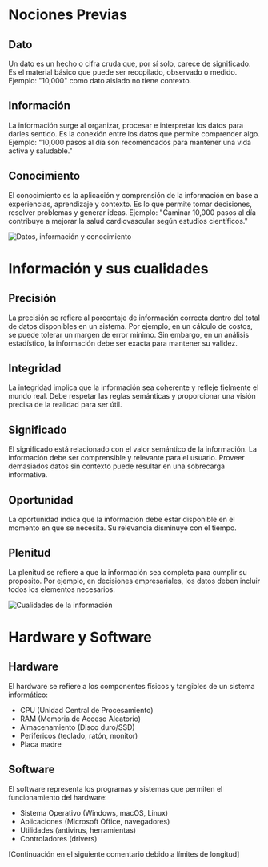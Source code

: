 # Nociones Previas

## Dato
Un dato es un hecho o cifra cruda que, por sí solo, carece de significado. Es el material básico que puede ser recopilado, observado o medido. Ejemplo: "10,000" como dato aislado no tiene contexto.

## Información
La información surge al organizar, procesar e interpretar los datos para darles sentido. Es la conexión entre los datos que permite comprender algo. Ejemplo: "10,000 pasos al día son recomendados para mantener una vida activa y saludable."

## Conocimiento
El conocimiento es la aplicación y comprensión de la información en base a experiencias, aprendizaje y contexto. Es lo que permite tomar decisiones, resolver problemas y generar ideas. Ejemplo: "Caminar 10,000 pasos al día contribuye a mejorar la salud cardiovascular según estudios científicos."

![Datos, información y conocimiento](https://lh3.googleusercontent.com/fife/ALs6j_GOTgERASvIXZXNmYEiHJ7vhKjErlCdYFjYYaOm67UCyrbMrk9hNQZ5Fflsd88yZSN8rKAr4PvxWjWkgqjcXA88bikNQWfZsj5L-zNzHj6NFCkRw70Gz28aaXvoJy9DrsRLaGffuqb0jgsb6CkXoh8br0AlVwAPiuX94bovMjC3tm2DamzCnjw6zHBbIE2S5xcvPcHq5VhnhUqLkLlCGrb0fJ4eGB6aiwFtyTFrZLcBllBlK5GAy3G_ZWNMTV7m3RS9-QuVRUk-jWU136VaDKi_kwNqX7pAW2OvnV5RuvA55XZnLR3SpDVDwVXq3oq7cEvvy5eotgyC_6Dqbb3BaKB4zqlFrRrDIVwhH4Swjy2gBuRDWiqlx8jarfGRI_m0PjfA4n3BdTO4wlQcvDDGmssVE8CkvNblVhgafVkZa8MIO59pyrTttv5RHbuZEkp_qk-uiCYtv9taqEJTfIkvR0YOLjzrrGD1hZr2_wtYTIbGtfYcTC4f20pbXeXaNNMLVRFnJPDrHLF6BfIrNgkLC-luLeSszI-okQ08Qb9Kux5WQwCSSIzLZwx1eZTReOhxce89P9SQFcv9AbLinxqhShcfEVegrgSegZKhMmhtpclr_BzOHZ_WZGqBCGuzg7NqpWTRNLFF4F3GBuhhGcVvbPNglvOlnwnVRS8k4YqlldQwFYA8HgOCpHsmPEVsTsktXc9j_XL3dsKM-y-99mUn2nZs5fjgJvENKwTwmcNso9zx-sKw73DyH08mzwfNHjglOHaZ1Efz_18axd8mjIuuX0XkQc6a0DHuVS5beLTvfc_RrGCzCuEC5Cq41reN-W2uTz62Ko8JaMtH9ht6o_uD7PrMHS1rbivul11CCrVASxh5D_HThNINVZ_FqOI2cQ0J8HzwO48SCrDOWeTv1yPPEhDJOjJVfZCH5d-W8zo5zZ3zLl0kyKHSVbpYb6URNkjW6oetHbrBVNq__WXTG_80tKKEBislaBQypF_SPVJVUnQehwPONMl3dPaT1xFo8XIPtY6ZOK8ZNDJrqx4OkY5wj8tBEL9Xlr98jFDoSAWKo16K--wR_D0Db9yRQu_6Ayyi-SVtVp9ArmBh_AKvq-0HSHKS4ohj7m6Ja7VIRpaSfagjqzP3KB3ctgHmZJTKNjIW3mNNGiAh_N9NJYs1jQWjbS8Cu5cnTueyYw64-sLoYu85DgQYfpv1ffGR3ldu5YMddqmN5Rms8MaEatyOsq3sssoFJ-EHWw1txxjcuJ-O5xGn4Ss-e9VouT_XkMO6dAWUh5SNqBmezAyIka3MIP2a4UICaj0PoKNAa4YItM77JPafRUfVu37zZKHrn5ljANXvmun-ewO8XtnF3vGsn6iXAwE18gS1MTScdzIbJGZ3VA-gIXEGa8F-O-4EanAPktQ)

# Información y sus cualidades

## Precisión
La precisión se refiere al porcentaje de información correcta dentro del total de datos disponibles en un sistema. Por ejemplo, en un cálculo de costos, se puede tolerar un margen de error mínimo. Sin embargo, en un análisis estadístico, la información debe ser exacta para mantener su validez.

## Integridad
La integridad implica que la información sea coherente y refleje fielmente el mundo real. Debe respetar las reglas semánticas y proporcionar una visión precisa de la realidad para ser útil.

## Significado
El significado está relacionado con el valor semántico de la información. La información debe ser comprensible y relevante para el usuario. Proveer demasiados datos sin contexto puede resultar en una sobrecarga informativa.

## Oportunidad
La oportunidad indica que la información debe estar disponible en el momento en que se necesita. Su relevancia disminuye con el tiempo.

## Plenitud
La plenitud se refiere a que la información sea completa para cumplir su propósito. Por ejemplo, en decisiones empresariales, los datos deben incluir todos los elementos necesarios.

![Cualidades de la información](https://lh3.googleusercontent.com/fife/ALs6j_FWPH9FtoLpkNMd-W608b6Tz5vD3nHCDKs5f58JGADZe_VoMAK8ir4PGwV5dylK0BTcu_DUoTK_jE7pf9hqRBQkcfkDbXafeSQ_Gp-0y34nIqppKzir81EytOx5MtqS86K307YZ-5d8NHPKGY4jnN3hGw1Nkcq4RsHkr4ZKccmLV3zTDLRE1xNB7z53bo5NMaNtUE6j38UL_Xi9_cpeqgmFZwnKJ0qCWA26KTeO_fLLnqKVqyh0kUCUAijeIiqi4DC1eSDtnddUbBmxA09jj9eGaQN9EJw2slpOF1KgUfC4o7QNVtmTK-pCpNQivgS4Zur8vk1XQTF7YlxzlMYG1FOUOHUVfRT9ANm14YiKSZR3c1M1iZRCrvXhmx2j_zMr5MZBDwoF8NreztJz-ZolLBuj54lE6UAZc-xASrcXMcNTEGChkOqLNhS9LATHjw2HKyUtEndn9rpdg1wGLZWKDV44zFZE7fj_1k8C5rZ0iFV1FSz7BTubUQe35W4c66PrvF1sayEtPW-LUzTGAgxNOeUYnNKMZSuIUST-uXNg2a9gZ9Y7nwXfbKfSrMpUAikjmZCN_9e0c9Yja3P_2Q7r0qSuooI0engVOKQ8CA2DyIh9A52GUe2wPVxfkqEIptTjJ5VdPqj72nwdDlfs1Og5gJkgDdOG0IcvFwMduDRC35tW6a-VvXGV4j8VjoUN4l_JP1MlQE-5IOvjmGmLvzkTj_OUnOMsVCv7gXvigRdz_fuii8f4a1njXk57pZHuwbyWoLXp2X7V5jSm28j9dOthUWr0jyoWwCg39SBZxhRfS2wlQIqAr8exgaEZl9KUODFEz9YS2MluLINl8Bz1SUJVrad30YSa_8fGvndkAKIzVbedQ2VbDBB7l5ski_4yoHxdnbB5aETNiy28Rr9BkSUba-8O61xW8YjAFaJKQpzEk8jKc2DT98gkije83_tBROu3MxHJlshy6hNBkBt8wvQm1Frje_BXbsdOPV-PKlqttJQhFSvMk4fN0_AKPTtzXdrHE7ulBGsrWdTbYKwnmRCItEjFYh57lCsaGZmRXsgsqC98XzSBgNTndz_-L9GLW-aLo-KnajdDpOPXxlhHEvLdjiXFZzw0nODQN9oBrG741KKOvSHxEncOeRHpFd_36rNWv20xatnAop6085S-XsyQ9yTPJQFgZ0MmRclUPFYLOtCPSUUPIF7YRJs7TqQw8umjwAyCan_oRbqJYXoYTDJlULi0ZRBylEzCdtNPQzcQAMelO4n3nR6RabhYotxTa5mn-9vR4qywpOgjd1F_Z3a63jdXhd13_d6_jcjiM_3NOqI_i5MRCWz-XYaRG19Sf1u3mp2qjoA-s9raCoF9vt4zku4xNRe8NIwcvBdtA7fNVclQhMjJ8rt4mhdut6_fZo4)

# Hardware y Software

## Hardware
El hardware se refiere a los componentes físicos y tangibles de un sistema informático:

- CPU (Unidad Central de Procesamiento)
- RAM (Memoria de Acceso Aleatorio)  
- Almacenamiento (Disco duro/SSD)
- Periféricos (teclado, ratón, monitor)
- Placa madre

## Software
El software representa los programas y sistemas que permiten el funcionamiento del hardware:

- Sistema Operativo (Windows, macOS, Linux)
- Aplicaciones (Microsoft Office, navegadores)
- Utilidades (antivirus, herramientas)
- Controladores (drivers)

[Continuación en el siguiente comentario debido a límites de longitud]
